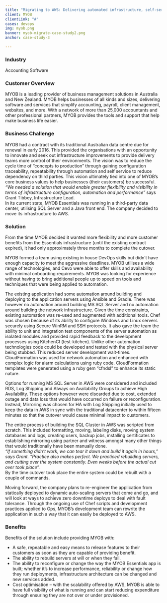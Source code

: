 ```yaml
---
title: "Migrating to AWS: Delivering automated infrastructure, self-servicing capabilities & reduced costs"
client: MYOB
clientLink: "#"
cases: devops
img: myob.png
banner: myob-migrate-case-study2.png
anchor: case-study-3

---
```

### Industry

Accounting Software

### Customer Overview

MYOB is a leading provider of business management solutions in Australia and New Zealand. MYOB helps businesses of all kinds and sizes, delivering software and services that simplify accounting, payroll, client management, websites, and more. With a network of more than 25,000 accountants and other professional partners, MYOB provides the tools and support that help make business life easier.

### Business Challenge

MYOB had a contract with its traditional Australian data centre due for renewal in early 2016. This provided the organisations with an opportunity to innovate and seek out infrastructure improvements to provide delivery teams more control of their environments. The vision was to reduce the cycle time of “concepts to production” through gaining configuration traceability, repeatability through automation and self service to reduce dependency on third parties. This vision ultimately tied into one of MYOB’s core business values to help businesses (their customers) be successful. 
<br><i>“We needed a solution that would enable greater flexibility and visibility in terms of infrastructure configuration, automation and performance” </i> says Grant Tibbey, Infrastructure Lead.</br>
In its current state, MYOB Essentials was running in a third-party data center, utilising SQL Server and a Java front end. The company decided to move its infrastructure to AWS.

### Solution

From the time MYOB decided it wanted more flexibility and more customer benefits from the Essentials infrastructure (until the existing contract expired), it had only approximately three months to complete the cutover.

MYOB formed a team using existing in house DevOps skills but didn’t have enough capacity to meet the aggressive deadlines. MYOB utilises a wide range of technologies, and Cevo were able to offer skills and availability with minimal onboarding requirements. MYOB was looking for experience without having to bring additional people up to speed on tools and techniques that were being applied to automation.

The existing application had some automation around building and deploying to the application servers using Ansible and Gradle. There was however no automation around building MS SQL Server and no automation around building the network infrastructure. Given the time constraints, existing automation was re-used and augmented with additional tools. Chef was chosen because of its ability to configure Windows and Linux servers securely using Secure WinRM and SSH protocols. It also gave the team the ability to unit and integration test components of the server automation as isolated modules and provided rapid feedback to the development processes using KitchenCI (test-kitchen). Unlike other automation technologies code could be developed and tested with the physical server being stubbed. This reduced server development wait-times. CloudFormation was used for network automation and enhanced with complex logic for alarm calculations using ruby code. CloudFormation templates were generated using a ruby gem “cfndsl” to enhance its static nature.

Options for running MS SQL Server in AWS were considered and included RDS, Log Shipping and Always on Availability Groups to achieve High Availability. These options however were discarded due to cost, extended outage and data loss that would have occurred on failure or reconfiguration. Instead, Mirroring was chosen for HA with Log Shipping initially used to keep the data in AWS in sync with the traditional datacenter to within fifteen minutes so that the cutover would cause minimal impact to customers.

The entire process of building the SQL Cluster in AWS was scripted from scratch. This included formatting, moving, labeling disks, moving system databases and logs, creating users, backup jobs, installing certificates to establishing mirroring using partner and witness amongst many other things that would traditionally have been manually done. 
<br><i>“If something didn’t work, we can tear it down and build it again in hours,” says Grant. “Practice also makes perfect. We practiced rebuilding servers, and cutting over the system constantly. Even weeks before the actual cut over took place”.</i> </br>
By the time cutover took place the entire system could be rebuilt with a couple of commands.

Moving forward, the company plans to re-engineer the application from statically deployed to dynamic auto-scaling servers that come and go, and will look at ways to achieve zero downtime deploys to deal with fault tolerance. Through the ongoing use of Chef scripts and development practices applied to Ops, MYOB’s development team can rewrite the application in such a way that it can easily be deployed to AWS.

### Benefits

Benefits of the solution include providing MYOB with:

- A safe, repeatable and easy means to release features to their customers as soon as they are capable of providing benefit.
- The ability to rebuild servers at will or when they fail.
- The ability to reconfigure or change the way the MYOB Essentials app is built; whether it’s to increase performance, reliability or change how they run deployments, infrastructure architecture can be changed and new services added.
- Cost optimisation – with the scalability offered by AWS, MYOB is able to have full visibility of what is running and can start reducing expenditure through ensuring they are not over or under provisioned.
